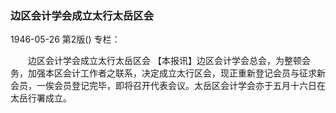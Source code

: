 ### 边区会计学会成立太行太岳区会

1946-05-26
第2版()
专栏：

　　边区会计学会成立太行太岳区会
    【本报讯】边区会计学会总会，为整顿会务，加强本区会计工作者之联系，决定成立太行区会，现正重新登记会员与征求新会员，一俟会员登记完毕，即将召开代表会议。太岳区会计学会亦于五月十六日在太岳行署成立。
